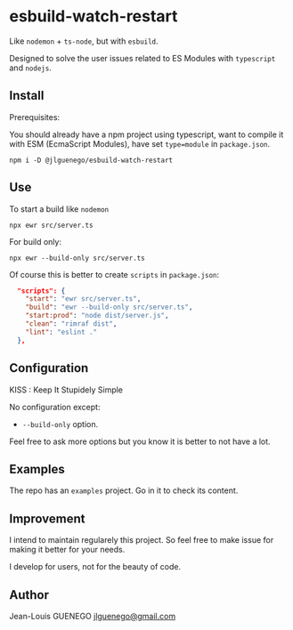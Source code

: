 # esbuild-watch-restart

Like `nodemon` + `ts-node`, but with `esbuild`.

Designed to solve the user issues related to ES Modules with `typescript` and `nodejs`.

## Install

Prerequisites:

You should already have a npm project using typescript, want to compile it with ESM (EcmaScript Modules), have set `type=module` in `package.json`.

```
npm i -D @jlguenego/esbuild-watch-restart
```

## Use

To start a build like `nodemon`

```
npx ewr src/server.ts
```

For build only:

```
npx ewr --build-only src/server.ts
```

Of course this is better to create `scripts` in `package.json`:

```json
  "scripts": {
    "start": "ewr src/server.ts",
    "build": "ewr --build-only src/server.ts",
    "start:prod": "node dist/server.js",
    "clean": "rimraf dist",
    "lint": "eslint ."
  },
```

## Configuration

KISS : Keep It Stupidely Simple

No configuration except:

- `--build-only` option.

Feel free to ask more options but you know it is better to not have a lot.

## Examples

The repo has an `examples` project. Go in it to check its content.

## Improvement

I intend to maintain regularely this project. So feel free to make issue for making it better for your needs.

I develop for users, not for the beauty of code.

## Author

Jean-Louis GUENEGO <jlguenego@gmail.com>
